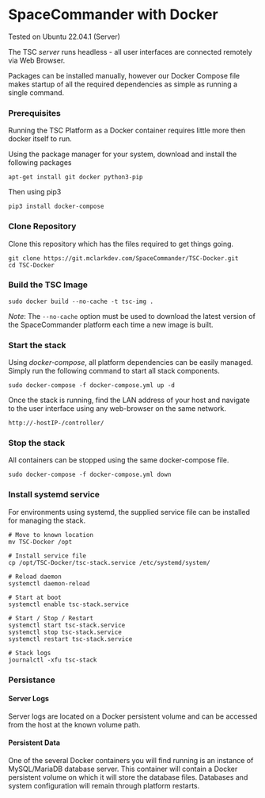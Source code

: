 # SpaceCommander with Docker

Tested on Ubuntu 22.04.1 (Server)

The TSC _server_ runs headless - all user interfaces are connected remotely via Web Browser.

Packages can be installed manually, however our Docker Compose file makes startup of all the required dependencies as simple as running a single command.



### Prerequisites

Running the TSC Platform as a Docker container requires little more then docker itself to run.

Using the package manager for your system, download and install the following packages
```
apt-get install git docker python3-pip
```

Then using pip3
```
pip3 install docker-compose
```

### Clone Repository

Clone this repository which has the files required to get things going.

```
git clone https://git.mclarkdev.com/SpaceCommander/TSC-Docker.git
cd TSC-Docker
```

### Build the TSC Image

```
sudo docker build --no-cache -t tsc-img .
```

*Note*: The `--no-cache` option must be used to download the latest version of the SpaceCommander platform each time a new image is built.

### Start the stack

Using _docker-compose_, all platform dependencies can be easily managed. Simply run the following command to start all stack components.

```
sudo docker-compose -f docker-compose.yml up -d
```

Once the stack is running, find the LAN address of your host and navigate to the user interface using any web-browser on the same network.

```
http://-hostIP-/controller/
```

### Stop the stack

All containers can be stopped using the same docker-compose file.

```
sudo docker-compose -f docker-compose.yml down
```

### Install systemd service

For environments using systemd, the supplied service file can be installed for managing the stack.

```
# Move to known location
mv TSC-Docker /opt

# Install service file
cp /opt/TSC-Docker/tsc-stack.service /etc/systemd/system/

# Reload daemon
systemctl daemon-reload

# Start at boot
systemctl enable tsc-stack.service

# Start / Stop / Restart
systemctl start tsc-stack.service
systemctl stop tsc-stack.service
systemctl restart tsc-stack.service

# Stack logs
journalctl -xfu tsc-stack
```

### Persistance

#### Server Logs

Server logs are located on a Docker persistent volume and can be accessed from the host at the known volume path.

#### Persistent Data

One of the several Docker containers you will find running is an instance of MySQL/MariaDB database server. This container will contain a Docker persistent volume on which it will store the database files. Databases and system configuration will remain through platform restarts.

